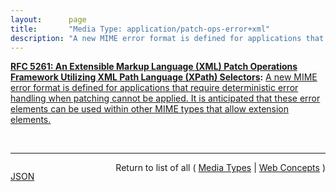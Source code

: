 ```yaml
---
layout:      page
title:       "Media Type: application/patch-ops-error+xml"
description: "A new MIME error format is defined for applications that require deterministic error handling when patching cannot be applied. It is anticipated that these error elements can be used within other MIME types that allow extension elements."
---
```


**[RFC 5261: An Extensible Markup Language (XML) Patch Operations Framework Utilizing XML Path Language (XPath) Selectors](/specs/IETF/RFC/5261 "Extensible Markup Language (XML) documents are widely used as containers for the exchange and storage of arbitrary data in today's systems. In order to send changes to an XML document, an entire copy of the new version must be sent, unless there is a means of indicating only the portions that have changed. This document describes an XML patch framework utilizing XML Path language (XPath) selectors. These selector values and updated new data content constitute the basis of patch operations described in this document. In addition to them, with basic <add>, <replace>, and <remove> directives a set of patches can then be applied to update an existing XML document."):** [A new MIME error format is defined for applications that require deterministic error handling when patching cannot be applied. It is anticipated that these error elements can be used within other MIME types that allow extension elements.](http://tools.ietf.org/html/rfc5261#section-5 "Read documentation for Media Type &#34;application/patch-ops-error+xml&#34;")

<br/>
<hr/>

<p style="float : left"><a href="application/patch-ops-error+xml.json" title="JSON representing this particular Web Concept">JSON</a></p>
<p style="text-align: right">Return to list of all ( <a href="../media-types">Media Types</a> | <a href="../">Web Concepts</a> )</p>
